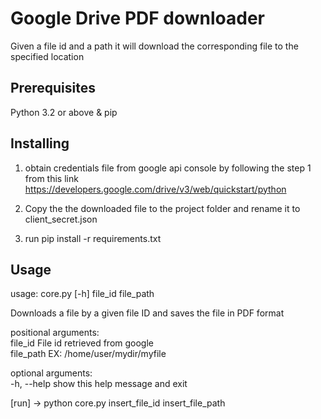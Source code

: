 # Google Drive PDF downloader

Given a file id and a path it will download the corresponding file to the specified location

## Prerequisites

Python 3.2 or above & pip

## Installing

1. obtain credentials file from google api console by following the step 1 from this link
https://developers.google.com/drive/v3/web/quickstart/python

2. Copy the the downloaded file to the project folder and rename it to client_secret.json

3. run pip install -r requirements.txt

## Usage

usage: core.py [-h] file_id file_path  

Downloads a file by a given file ID and saves the file in PDF format  

positional arguments:  
    file_id     File id retrieved from google  
    file_path   EX: /home/user/mydir/myfile  

optional arguments:  
  -h, --help  show this help message and exit  


[run] -> python core.py insert_file_id insert_file_path  
